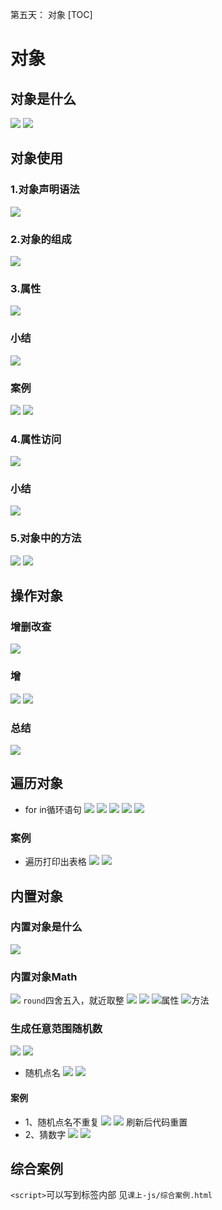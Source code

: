 第五天： 对象
[TOC]


# 对象
## 对象是什么
![](2022-09-13-11-50-31.png)
![](2022-09-13-11-51-39.png)

## 对象使用

### 1.对象声明语法

![](2022-09-13-17-28-19.png)

### 2.对象的组成
![](2022-09-13-17-35-35.png)
### 3.属性
![](2022-09-13-17-36-01.png)
### 小结
![](2022-09-13-17-39-41.png)
### 案例
![](2022-09-13-17-49-06.png)
![](2022-09-13-17-49-17.png)
### 4.属性访问
![](2022-09-13-17-50-14.png)
### 小结
![](2022-09-13-18-02-31.png)
### 5.对象中的方法
![](2022-09-13-18-04-37.png)
![](2022-09-13-18-23-44.png)

## 操作对象
### 增删改查
![](2022-09-13-18-24-18.png)
### 增
![](2022-09-13-18-32-04.png)
![](2022-09-13-18-32-30.png)
### 总结
![](2022-09-13-18-35-50.png)

## 遍历对象
- for in循环语句
![](2022-09-13-20-15-37.png)
![](2022-09-13-20-15-48.png)
![](2022-09-13-20-45-21.png)
![](2022-09-13-20-45-47.png)
![](2022-09-13-21-07-15.png)
### 案例
- 遍历打印出表格
![](2022-09-13-21-22-16.png)
![](2022-09-13-21-21-56.png)

## 内置对象

### 内置对象是什么
![](2022-09-14-09-55-05.png)
### 内置对象Math
![](2022-09-14-10-15-58.png)
`round`四舍五入，就近取整
![](2022-09-14-10-26-30.png)
![](2022-09-14-10-28-55.png)
![](2022-09-14-10-03-28.png)属性
![](2022-09-14-10-03-47.png)方法
### 生成任意范围随机数
![](2022-09-14-10-30-25.png)
![](2022-09-14-11-05-42.png)
- 随机点名
![](2022-09-14-11-12-26.png)
![](2022-09-14-11-11-21.png)

#### 案例
- 1、随机点名不重复
![](2022-09-14-11-13-45.png)
![](2022-09-14-11-19-43.png)
刷新后代码重置
- 2、猜数字
![](2022-09-14-11-20-29.png)
![](2022-09-14-11-29-46.png)
## 综合案例
`<script>`可以写到标签内部
见`课上-js/综合案例.html`
